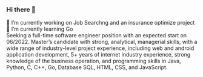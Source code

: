 ### Hi there 👋

<!--
**JianbinGong/JianbinGong** is a ✨ _special_ ✨ repository because its `README.md` (this file) appears on your GitHub profile.

Here are some ideas to get you started:

- 👯 I’m looking to collaborate on ...
- 🤔 I’m looking for help with ...
- 💬 Ask me about ...
- 📫 How to reach me: ...
- 😄 Pronouns: ...
- ⚡ Fun fact: ...
-->
🔭 I’m currently working on Job Searchng and an insurance optimize project<br>
🌱 I’m currently learning Go<br>
Seeking a full-time software engineer position with an expected start on 06/2022. Master’s candidate with strong, analytical, managerial skills, with a wide range of industry-level project experience, including web and android application development, 5+ years of internet industry experience, strong knowledge of the business operation, and programming skills in Java, Python, C, C++, Go, Database SQL, HTML, CSS, and JavaScript.
